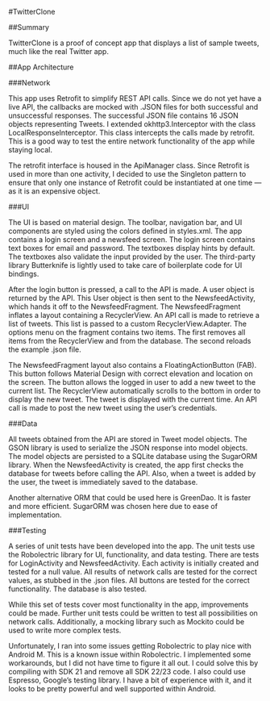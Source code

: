 #TwitterClone

##Summary

TwitterClone is a proof of concept app that displays a list of sample tweets, much like the real Twitter app.

##App Architecture

###Network

This app uses Retrofit to simplify REST API calls. Since we do not yet have a live API, the callbacks are mocked with .JSON files for both successful and unsuccessful responses. The successful JSON file contains 16 JSON objects representing Tweets. I extended okhttp3.Interceptor with the class LocalResponseInterceptor. This class intercepts the calls made by retrofit. This is a good way to test the entire network functionality of the app while staying local.

The retrofit interface is housed in the ApiManager class. Since Retrofit is used in more than one activity, I decided to use the Singleton pattern to ensure that only one instance of Retrofit could be instantiated at one time — as it is an expensive object.



###UI

The UI is based on material design. The toolbar, navigation bar, and UI components are styled using the colors defined in styles.xml. The app contains a login screen and a newsfeed screen. The login screen contains text boxes for email and password. The textboxes display hints by default. The textboxes also validate the input provided by the user. The third-party library Butterknife is lightly used to take care of boilerplate code for UI bindings. 

After the login button is pressed, a call to the API is made. A user object is returned by the API. This User object is then sent to the NewsfeedActivity, which hands it off to the NewsfeedFragment. The NewsfeedFragment inflates a layout containing a RecyclerView. An API call is made to retrieve a list of tweets. This list is passed to a custom RecyclerView.Adapter. The options menu on the fragment contains two items. The first removes all items from the RecyclerView and from the database. The second reloads the example .json file. 

The NewsfeedFragment layout also contains a FloatingActionButton (FAB). This button follows Material Design with correct elevation and location on the screen. The button allows the logged in user to add a new tweet to the current list. The RecyclerView automatically scrolls to the bottom in order to display the new tweet. The tweet is displayed with the current time. An API call is made to post the new tweet using the user’s credentials.

###Data

All tweets obtained from the API are stored in Tweet model objects. The GSON library is used to serialize the JSON response into model objects. The model objects are persisted to a SQLite database using the SugarORM library. When the NewsfeedActivity is created, the app first checks the database for tweets before calling the API. Also, when a tweet is added by the user, the tweet is immediately saved to the database.

Another alternative ORM that could be used here is GreenDao. It is faster and more efficient. SugarORM was chosen here due to ease of implementation.

###Testing

A series of unit tests have been developed into the app. The unit tests use the Robolectric library for UI, functionality, and data testing. There are tests for LoginActivity and NewsfeedActivity. Each activity is initially created and tested for a null value. All results of network calls are tested for the correct values, as stubbed in the .json files.  All buttons are tested for the correct functionality. The database is also tested.

While this set of tests cover most functionality in the app, improvements could be made. Further unit tests could be written to test all possibilities on network calls. Additionally, a mocking library such as Mockito could be used to write more complex tests.

Unfortunately, I ran into some issues getting Robolectric to play nice with Android M. This is a known issue within Robolectric. I implemented some workarounds, but I did not have time to figure it all out. I could solve this by compiling with SDK 21 and remove all SDK 22/23 code. I also could use Espresso, Google’s testing library. I have a bit of experience with it, and it looks to be pretty powerful and well supported within Android.
